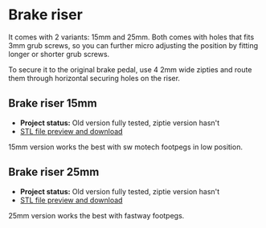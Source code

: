 # Brake riser

It comes with 2 variants: 15mm and 25mm. Both comes with holes that fits 3mm grub screws, so you can further micro adjusting the position by fitting longer or shorter grub screws.

To secure it to the original brake pedal, use 4 2mm wide zipties and route them through horizontal securing holes on the riser.

## Brake riser 15mm

* __Project status:__ Old version fully tested, ziptie version hasn't
* [STL file preview and download](https://github.com/normanzb/g310gs/blob/master/release/23_03_22/brake_riser_15mm_ziptie.stl)

15mm version works the best with sw motech footpegs in low position.

## Brake riser 25mm

* __Project status:__ Old version fully tested, ziptie version hasn't
* [STL file preview and download](https://github.com/normanzb/g310gs/blob/master/release/23_03_22/brake_riser_25mm_ziptie.stl)

25mm version works the best with fastway footpegs.